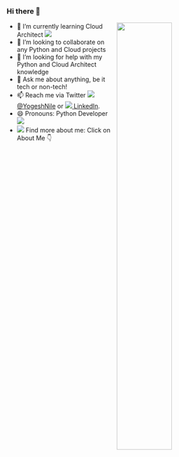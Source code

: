 ### Hi there 👋
<img src="https://github-readme-stats.vercel.app/api?username=yogeshnile&count_private=true&show_icons=true" width="50%" align="right" />




- 🌱 I’m currently learning Cloud Architect [<img src="https://img.icons8.com/officel/15/000000/cloud.png"/>]()
- 👯 I’m looking to collaborate on any Python and Cloud projects
- 🤔 I’m looking for help with my Python and Cloud Architect knowledge
- 💬 Ask me about anything, be it tech or non-tech!
- 📫 Reach me via Twitter [<img src="https://img.icons8.com/fluent/15/000000/twitter.png"/> @YogeshNile](https://bit.ly/3dbLJLC) or [<img src="https://img.icons8.com/color/15/000000/linkedin.png"/> LinkedIn](https://bit.ly/2Ky3ho6).
- 😄 Pronouns: Python Developer <img src="https://img.icons8.com/color/15/000000/python.png"/>
- <img src="https://img.icons8.com/fluent/15/000000/find-user-male.png"/> Find more about me: Click on About Me :point_down:


<!--![Yogesh Nile's github stats](https://github-readme-stats.vercel.app/api?username=yogeshnile&count_private=true&show_icons=true)-->

<!--
**yogeshnile/yogeshnile** is a ✨ _special_ ✨ repository because its `README.md` (this file) appears on your GitHub profile.

Here are some ideas to get you started:

- 🔭 I’m currently working on freelancing
- 🌱 I’m currently learning Data Science
- 👯 I’m looking to collaborate on ...
- 🤔 I’m looking for help with ...
- 💬 Ask me about ...
- 📫 How to reach me: send email
- 😄 Pronouns: ...
- ⚡ Fun fact: ...
-->
